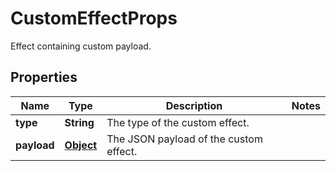 

# CustomEffectProps

Effect containing custom payload.
## Properties

Name | Type | Description | Notes
------------ | ------------- | ------------- | -------------
**type** | **String** | The type of the custom effect. | 
**payload** | [**Object**](.md) | The JSON payload of the custom effect. | 



